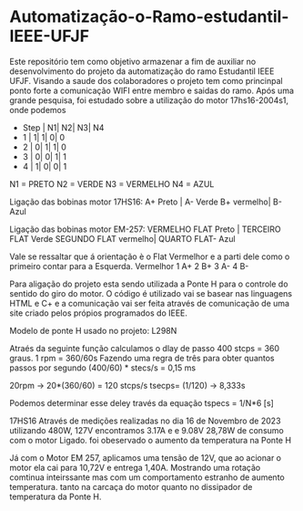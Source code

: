 # Automatização-o-Ramo-estudantil-IEEE-UFJF
Este repositório tem como objetivo armazenar a fim de auxiliar no desenvolvimento do projeto da automatização do ramo Estudantil IEEE UFJF. Visando a saude dos colaboradores 
o projeto tem como princinpal ponto forte a comunicação WIFI entre membro e saidas do ramo.
Após uma grande pesquisa, foi estudado sobre a utilização do motor 17hs16-2004s1, onde podemos 
 * Step | N1| N2| N3| N4
 *    1 |  1|  1|  0|  0
 *    2 |  0|  1|  1|  0
 *    3 |  0|  0|  1|  1
 *    4 |  1|  0|  0|  1


N1 = PRETO 
N2 = VERDE 
N3 = VERMELHO 
N4 = AZUL

Ligação das bobinas motor 17HS16:
A+ Preto | A- Verde
B+ vermelho| B- Azul

Ligação das bobinas motor EM-257:
VERMELHO FLAT Preto | TERCEIRO FLAT  Verde
SEGUNDO FLAT  vermelho| QUARTO FLAT- Azul

Vale se ressaltar que á orientação è o Flat Vermelhor e a parti dele como o primeiro contar para a Esquerda. 
Vermelhor 1 A+
2 B+
3 A-
4 B-



Para  aligação do projeto esta sendo utilizada a Ponte H para o controle do sentido do giro do motor. O código é utilizado vai se basear nas linguagens HTML e C+ e a comunicação vai ser feita através de comunicação de uma site criado pelos própios programados do IEEE. 

Modelo de ponte H usado no projeto:
L298N

Atraés da seguinte função calculamos o dlay de passo 
400 stcps = 360 graus.
1 rpm = 360/60s
Fazendo uma regra de três para obter quantos passos por segundo
(400/60) * stecs/s = 0,15 ms

20rpm -> 20*(360/60) = 120 stcps/s
tsecps= (1/120) -> 8,333s

Podemos determinar esse deley través da equação
tspecs = 1/N*6 [s]

17HS16
Através de medições realizadas no dia 16 de Novembro de 2023 utilizando 480W, 127V encontramos 3.17A e e 9.08V 28,78W de consumo com o motor Ligado.
foi obeservado o aumento  da temperatura na Ponte H

Já com o Motor EM 257, aplicamos uma tensão de 12V, que ao acionar o motor ela cai para 10,72V e entrega 1,40A. Mostrando uma rotação comtinua inteirssante mas com um comportamento estranho de aumento temperatura. tanto na carcaça do motor quanto no dissipador de temperatura da Ponte H.

